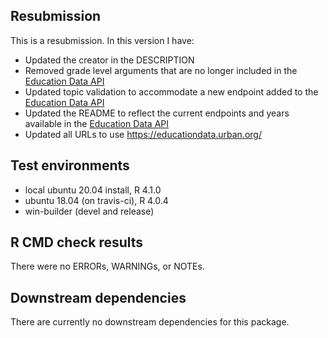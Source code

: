 ## Resubmission
This is a resubmission. In this version I have:
* Updated the creator in the DESCRIPTION 
* Removed grade level arguments that are no longer included in the [Education Data API](https://educationdata.urban.org/documentation/) 
* Updated topic validation to accommodate a new endpoint added to the [Education Data API](https://educationdata.urban.org/documentation/)
* Updated the README to reflect the current endpoints and years available in the [Education Data API](https://educationdata.urban.org/documentation/) 
* Updated all URLs to use https://educationdata.urban.org/ 

## Test environments
* local ubuntu 20.04 install, R 4.1.0
* ubuntu 18.04 (on travis-ci), R 4.0.4
* win-builder (devel and release)

## R CMD check results
There were no ERRORs, WARNINGs, or NOTEs.

## Downstream dependencies
There are currently no downstream dependencies for this package.
